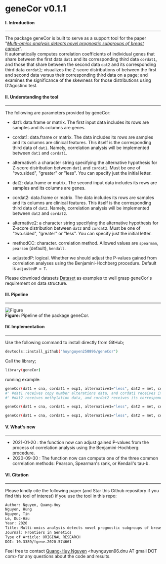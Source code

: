 # geneCor v0.1.1
#### I. Introduction
---
The package geneCor is built to serve as a support tool for the paper "*[Multi-omics analysis detects novel prognostic subgroups of breast cancer](https://www.frontiersin.org/articles/10.3389/fgene.2020.574661/full?utm_source=F-NTF&utm_medium=EMLX&utm_campaign=PRD_FEOPS_20170000_ARTICLE#F5)*". </br> It automatically computes correlation coefficients of individual genes that share between the first data `dat1` and its corresponding third data `cordat1`, and those that share between the second data `dat2` and its corresponding third data `cordat2`; visualizes the Z-score distributions of between the first and second data versus their corresponding third data on a page; and examines the significance of the skewness for those distributions using D'Agostino test.  </br> 

#### II. Understanding the tool
---
The following are parameters provided by geneCor:
- dat1: data.frame or matrix. The first input data includes its rows are samples and its columns are genes.

- cordat1: data.frame or matrix. The data includes its rows are samples and its columns are clinical features. This itself is the corresponding third data of `dat1`. Namely, correlation analysis will be implemented between `dat1` and `cordat1`.

- alternative1: a character string specifying the alternative hypothesis for Z-score distribution between `dat1` and `cordat1`. Must be one of "two.sided", "greater" or "less". You can specify just the initial letter.

- dat2: data.frame or matrix. The second input data includes its rows are samples and its columns are genes.

- cordat2: data.frame or matrix. The data includes its rows are samples and its columns are clinical features. This itself is the corresponding third data of `dat2`. Namely, correlation analysis will be implemented between `dat2` and `cordat2`.

- alternative2: a character string specifying the alternative hypothesis for Z-score distribution between `dat2` and `cordat2`. Must be one of "two.sided", "greater" or "less". You can specify just the initial letter.

- methodCC: character. correlation method. Allowed values are `spearman`, `pearson` (default), `kendall`.

- adjustedP: logical. Whether we should adjust the P-values gained from correlation analyses using the Benjamini-Hochberg procedure. Default is `adjustedP = T`.

Please download datasets [Dataset](https://github.com/huynguyen250896/geneCor/tree/master/Dataset) as examples to well grasp geneCor's requirement on data structure. </br>

#### III. Pipeline
---
![Figure](https://imgur.com/PvC9IOQ.png)
</br> **Figure:** Pipeline of the package geneCor.

#### IV. Implementation
---
Use the following command to install directly from GitHub;
```sh
devtools::install_github("huynguyen250896/geneCor")
```
Call the library;
```sh
library(geneCor)
```
running example:
```sh
geneCor(dat1 = cna, cordat1 = exp1, alternative1="less", dat2 = met, cordat2 = exp2, alternative2="greater") #compute Pearson's correlation coefficients.
#' #dat1 receives copy number alterations data, and cordat1 receives its corresponding gene expression data.
#' #dat2 receives methylation data, and cordat2 receives its corresponding gene expression data.

geneCor(dat1 = cna, cordat1 = exp1, alternative1="less", dat2 = met, cordat2 = exp2, alternative2="greater", method = "spearman")  #compute Spearman's Rank correlation coefficients.

geneCor(dat1 = cna, cordat1 = exp1, alternative1="less", dat2 = met, cordat2 = exp2, alternative2="greater", method = "kendall") #compute Kendall's correlation coefficients.
```
#### V. What's new
---
- 2021-01-20 : the function now can adjust gained P-values from the process of correlation analysis using the Benjamini-Hochberg procedure.
- 2020-09-30 : The function now can compute one of the three common correlation methods: Pearson, Spearman's rank, or Kendall's tau-b.

#### VI. Citation 
---
Please kindly cite the following paper (and Star this Github repository if you find this tool of interest) if you use the tool in this repo: </br>
```sh
Author: Nguyen, Quang-Huy
Nguyen, Hung
Nguyen, Tin
Le, Duc-Hau
Year: 2020
Title: Multi-omics analysis detects novel prognostic subgroups of breast cancer
Journal: Frontiers in Genetics
Type of Article: ORIGINAL RESEARCH
DOI: 10.3389/fgene.2020.574661
```
Feel free to contact [Quang-Huy Nguyen](https://github.com/huynguyen250896) <huynguyen96.dnu AT gmail DOT com> for any questions about the code and results.
